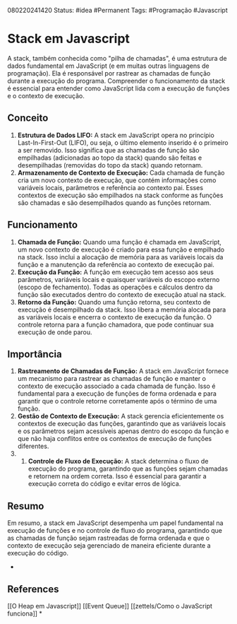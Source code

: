 080220241420
Status: #idea #Permanent 
Tags: #Programação #Javascript 
# Stack em Javascript
A stack, também conhecida como "pilha de chamadas", é uma estrutura de dados fundamental em JavaScript (e em muitas outras linguagens de programação). Ela é responsável por rastrear as chamadas de função durante a execução do programa. Compreender o funcionamento da stack é essencial para entender como JavaScript lida com a execução de funções e o contexto de execução.

## Conceito
1. **Estrutura de Dados LIFO:** A stack em JavaScript opera no princípio Last-In-First-Out (LIFO), ou seja, o último elemento inserido é o primeiro a ser removido. Isso significa que as chamadas de função são empilhadas (adicionadas ao topo da stack) quando são feitas e desempilhadas (removidas do topo da stack) quando retornam.
2. **Armazenamento de Contexto de Execução:** Cada chamada de função cria um novo contexto de execução, que contém informações como variáveis locais, parâmetros e referência ao contexto pai. Esses contextos de execução são empilhados na stack conforme as funções são chamadas e são desempilhados quando as funções retornam.
## Funcionamento
1. **Chamada de Função:** Quando uma função é chamada em JavaScript, um novo contexto de execução é criado para essa função e empilhado na stack. Isso inclui a alocação de memória para as variáveis locais da função e a manutenção da referência ao contexto de execução pai.
2. **Execução da Função:** A função em execução tem acesso aos seus parâmetros, variáveis locais e quaisquer variáveis ​​do escopo externo (escopo de fechamento). Todas as operações e cálculos dentro da função são executados dentro do contexto de execução atual na stack.
3. **Retorno da Função:** Quando uma função retorna, seu contexto de execução é desempilhado da stack. Isso libera a memória alocada para as variáveis locais e encerra o contexto de execução da função. O controle retorna para a função chamadora, que pode continuar sua execução de onde parou.

## Importância
1. **Rastreamento de Chamadas de Função:** A stack em JavaScript fornece um mecanismo para rastrear as chamadas de função e manter o contexto de execução associado a cada chamada de função. Isso é fundamental para a execução de funções de forma ordenada e para garantir que o controle retorne corretamente após o término de uma função.
2. **Gestão de Contexto de Execução:** A stack gerencia eficientemente os contextos de execução das funções, garantindo que as variáveis locais e os parâmetros sejam acessíveis apenas dentro do escopo da função e que não haja conflitos entre os contextos de execução de funções diferentes.
3. 1. **Controle de Fluxo de Execução:** A stack determina o fluxo de execução do programa, garantindo que as funções sejam chamadas e retornem na ordem correta. Isso é essencial para garantir a execução correta do código e evitar erros de lógica.

## Resumo
Em resumo, a stack em JavaScript desempenha um papel fundamental na execução de funções e no controle de fluxo do programa, garantindo que as chamadas de função sejam rastreadas de forma ordenada e que o contexto de execução seja gerenciado de maneira eficiente durante a execução do código.

*
## References
[[O Heap em Javascript]]
[[Event Queue]]
[[zettels/Como o JavaScript funciona]]
*

